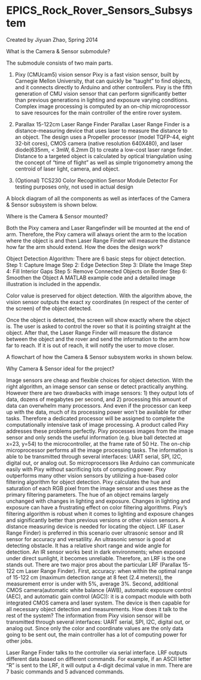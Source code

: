 EPICS_Rock_Rover_Sensors_Subsystem
==================================

Created by Jiyuan Zhao, Spring 2014

What is the Camera & Sensor submodule?

The submodule consists of two main parts.

1. Pixy (CMUcam5) vision sensor
	Pixy is a fast vision sensor, built by Carnegie Mellon University, that can quickly be “taught” to find objects, and it connects directly to Arduino and other controllers. Pixy is the fifth generation of CMU vision sensor that can perform significantly better than previous generations in lighting and exposure varying conditions. Complex image processing is computed by an on-chip microprocessor to save resources for the main controller of the entire rover system.
	
2. Parallax 15-122cm Laser Range Finder
	Parallax Laser Range Finder is a distance-measuring device that uses laser to measure the distance to an object. The design uses a Propeller processor (model TQFP-44, eight 32-bit cores), CMOS camera (native resolution 640X480), and laser diode(635nm, < 3mW, 6.2mm D) to create a low-cost laser range finder. Distance to a targeted object is calculated by optical triangulation using the concept of “time of flight” as well as simple trigonometry among the centroid of laser light, camera, and object.

3. (Optional) TCS230 Color Recognition Sensor Module Detector
	For testing purposes only, not used in actual design

A block diagram of all the components as well as interfaces of the Camera & Sensor subsystem is shown below.

Where is the Camera & Sensor mounted?

Both the Pixy camera and Laser Rangefinder will be mounted at the end of arm.
Therefore, the Pixy camera will always orient the arm to the location where the object is and then Laser Range Finder will measure the distance how far the arm should extend.
How the does the design work?

Object Detection Algorithm:
There are 6 basic steps for object detection.
Step 1: Capture Image
Step 2: Edge Detection
Step 3: Dilate the Image
Step 4: Fill Interior Gaps
Step 5: Remove Connected Objects on Border
Step 6: Smoothen the Object
A MATLAB example code and a detailed image illustration is included in the appendix.

Color value is preserved for object detection. With the algorithm above, the vision sensor outputs the exact xy coordinates (in respect of the center of the screen) of the object detected.

Once the object is detected, the screen will show exactly where the object is. The user is asked to control the rover so that it is pointing straight at the object. After that, the Laser Range Finder will measure the distance between the object and the rover and send the information to the arm how far to reach. If it is out of reach, it will notify the user to move closer.

A flowchart of how the Camera & Sensor subsystem works in shown below.


Why Camera & Sensor ideal for the project?

Image sensors are cheap and flexible choices for object detection. With the right algorithm, an image sensor can sense or detect practically anything.  However there are two drawbacks with image sensors: 1) they output lots of data, dozens of megabytes per second, and 2) processing this amount of data can overwhelm many processors.  And even if the processor can keep up with the data, much of its processing power won't be available for other tasks.
Therefore a dedicated processor will be assigned to complete the computationally intensive task of image processing. A product called Pixy addresses these problems perfectly. Pixy processes images from the image sensor and only sends the useful information (e.g. blue ball detected at x=23, y=54) to the microcontroller, at the frame rate of 50 Hz. The on-chip microprocessor performs all the image processing tasks. The information is able to be transmitted through several interfaces: UART serial, SPI, I2C, digital out, or analog out.  So microprocessors like Arduino can communicate easily with Pixy without sacrificing lots of computing power. 
Pixy outperforms many other vision sensors by utilizing a hue-based color filtering algorithm for object detection. Pixy calculates the hue and saturation of each RGB pixel from the image sensor and uses these as the primary filtering parameters. The hue of an object remains largely unchanged with changes in lighting and exposure. Changes in lighting and exposure can have a frustrating effect on color filtering algorithms. Pixy’s filtering algorithm is robust when it comes to lighting and exposure changes and significantly better than previous versions or other vision sensors. 
A distance measuring device is needed for locating the object. LRF (Laser Range Finder) is preferred in this scenario over ultrasonic sensor and IR sensor for accuracy and versatility. An ultrasonic sensor is good at detecting obstacle. It has a relative short range and wide angle for detection. An IR sensor works best in dark environments; when exposed under direct sunlight, it becomes unreliable. Therefore, an LRF is the one stands out. There are two major pros about the particular LRF (Parallax 15-122 cm Laser Range Finder). First, accuracy: when within the optimal range of 15-122 cm (maximum detection range at 8 feet (2.4 meters)), the measurement error is under with 5%, average 3%. Second, additional CMOS camera(automatic white balance (AWB), automatic exposure control (AEC), and automatic gain control (AGC)): it is a compact module with both integrated CMOS camera and laser system. The device is then capable for all necessary object detection and measurements. 
How does it talk to the rest of the system?
The information from Pixy vision sensor will be transmitted through several interfaces: UART serial, SPI, I2C, digital out, or analog out. Since only the color and coordinate values are the only data going to be sent out, the main controller has a lot of computing power for other jobs.

Laser Range Finder talks to the controller via serial interface. LRF outputs different data based on different commands. For example, if an ASCII letter “R” is sent to the LRF, it will output a 4-digit decimal value in mm. There are 7 basic commands and 5 advanced commands. 

